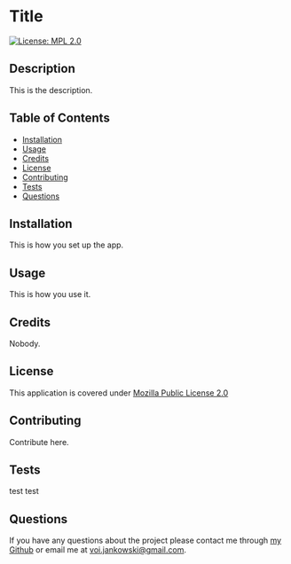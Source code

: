 # Title

[![License: MPL 2.0](https://img.shields.io/badge/License-MPL_2.0-brightgreen.svg)](https://opensource.org/licenses/MPL-2.0)

## Description

This is the description.

## Table of Contents

- [Installation](#installation)
- [Usage](#usage)
- [Credits](#credits)
- [License](#license)
- [Contributing](#contributing)
- [Tests](#tests)
- [Questions](#questions)

## Installation

This is how you set up the app.

## Usage

This is how you use it.

## Credits

Nobody.

## License

This application is covered under [Mozilla Public License 2.0](https://opensource.org/licenses/MPL-2.0)

## Contributing

Contribute here.

## Tests

test test

## Questions

If you have any questions about the project please contact me through [my Github](https://github.com/voi-jankowski) or email me at [voi.jankowski@gmail.com](mailto:voi.jankowski@gmail.com).